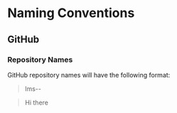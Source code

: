 # Naming Conventions

## GitHub

### Repository Names

GitHub repository names will have the following format:

> lms-<service-type>-<service-name>

> Hi there

